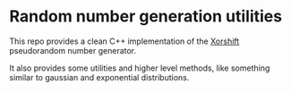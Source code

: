 # Random number generation utilities

This repo provides a clean C++ implementation of the [Xorshift](http://en.wikipedia.org/wiki/Xorshift) pseudorandom number generator.

It also provides some utilities and higher level methods, like something similar to gaussian and exponential distributions.
